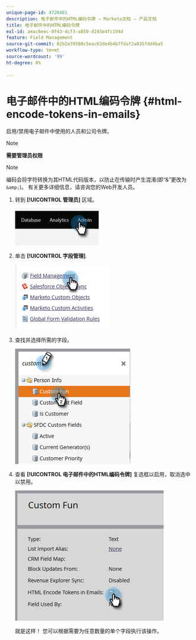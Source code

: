 ```yaml
---
unique-page-id: 4720461
description: 电子邮件中的HTML编码令牌 — Marketo文档 — 产品文档
title: 电子邮件中的HTML编码令牌
exl-id: aeac6eec-0f43-4cf3-a850-d193e4fc194d
feature: Field Management
source-git-commit: 02b2e39580c5eac63de4b4b7fdaf2a835fdd4ba5
workflow-type: tm+mt
source-wordcount: '99'
ht-degree: 0%

---
```


# 电子邮件中的HTML编码令牌 {#html-encode-tokens-in-emails}

启用/禁用电子邮件中使用的人员和公司令牌。

>[!NOTE]
>
>**需要管理员权限**

>[!NOTE]
>
>编码会将字符转换为其HTML代码版本，以防止在传输时产生混淆(即“&amp;”更改为 `&amp;`)。 有关更多详细信息，请咨询您的Web开发人员。

1. 转到 **[!UICONTROL 管理员]** 区域。

   ![](assets/html-encode-tokens-in-emails-1.png)

1. 单击 **[!UICONTROL 字段管理]**.

   ![](assets/html-encode-tokens-in-emails-2.png)

1. 查找并选择所需的字段。

   ![](assets/html-encode-tokens-in-emails-3.png)

1. 查看 **[!UICONTROL 电子邮件中的HTML编码令牌]** 复选框以启用，取消选中以禁用。

   ![](assets/html-encode-tokens-in-emails-4.png)

   就是这样！ 您可以根据需要为任意数量的单个字段执行该操作。
